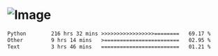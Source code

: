 # ![Image](https://github.com/user-attachments/assets/5f2d2b12-d836-424c-876f-cb0c9a5d9144)

<!--START_SECTION:waka-->

```txt
Python        216 hrs 32 mins >>>>>>>>>>>>>>>>>========   69.17 %
Other         9 hrs 14 mins   >========================   02.95 %
Text          3 hrs 46 mins   =========================   01.21 %
```

<!--END_SECTION:waka-->
